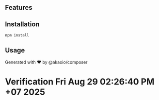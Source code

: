 # 



## Features



## Installation

```bash
npm install 
```

## Usage



Generated with ❤️ by @akaoio/composer
# Verification Fri Aug 29 02:26:40 PM +07 2025
